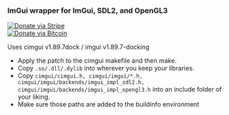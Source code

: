 ### ImGui wrapper for ImGui, SDL2, and OpenGL3

[![Donate via Stripe](https://img.shields.io/badge/Donate-Stripe-green.svg)](https://buy.stripe.com/00gbJZ0OdcNs9zi288)<br>
[![Donate via Bitcoin](https://img.shields.io/badge/Donate-Bitcoin-green.svg)](bitcoin:37fsp7qQKU8XoHZGRQvVzQVP8FrEJ73cSJ)<br>

Uses cimgui v1.89.7dock / imgui v1.89.7-docking

- Apply the patch to the cimgui makefile and then make.
- Copy `.so/.dll/.dylib` into wherever you keep your libraries.
- Copy `cimgui/cimgui.h, cimgui/imgui/*.h, cimgui/imgui/backends/imgui_impl_sdl2.h, cimgui/imgui/backends/imgui_impl_opengl3.h` into an include folder of your liking.
- Make sure those paths are added to the buildinfo environment
